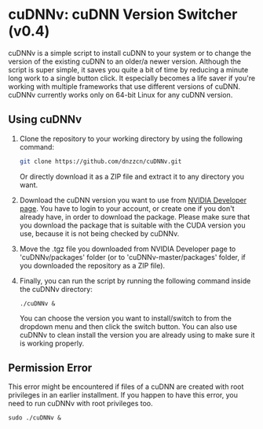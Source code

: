 # cuDNNv: cuDNN Version Switcher (v0.4)

cuDNNv is a simple script to install cuDNN to your system or to change the version of the existing cuDNN to an older/a newer version. Although the script is super simple, it saves you quite a bit of time by reducing a minute long work to a single button click. It especially becomes a life saver if you're working with multiple frameworks that use different versions of cuDNN. cuDNNv currently works only on 64-bit Linux for any cuDNN version.

## Using cuDNNv

1. Clone the repository to your working directory by using the following command:

   ```bash
   git clone https://github.com/dnzzcn/cuDNNv.git
   ```
   Or directly download it as a ZIP file and extract it to any directory you want.

3. Download the cuDNN version you want to use from [NVIDIA Developer page](https://developer.nvidia.com/rdp/form/cudnn-download-survey). You have to login to your account, or create one if you don't already have, in order to download the package. Please make sure that you download the package that is suitable with the CUDA version you use, because it is not being checked by cuDNNv.

4. Move the .tgz file you downloaded from NVIDIA Developer page to 'cuDNNv/packages' folder (or to 'cuDNNv-master/packages' folder, if you downloaded the repository as a ZIP file).

5. Finally, you can run the script by running the following command inside the cuDNNv directory:

   ``` 
   ./cuDNNv &
   ```
   
   You can choose the version you want to install/switch to from the dropdown menu and then click the switch button. You can also use cuDNNv to clean install the version you are already using to make sure it is working properly.
   
## Permission Error

   This error might be encountered if files of a cuDNN are created with root privileges in an earlier installment. If you happen to have this error, you need to run cuDNNv with root privileges too.
   
   ``` 
   sudo ./cuDNNv &
   ```
